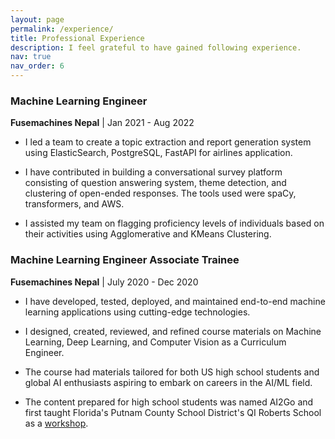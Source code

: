 ```yaml
---
layout: page
permalink: /experience/
title: Professional Experience
description: I feel grateful to have gained following experience.
nav: true
nav_order: 6
---
```


### Machine Learning Engineer
**Fusemachines Nepal** | Jan 2021 - Aug 2022

- I led a team to create a topic extraction and report generation system using ElasticSearch, PostgreSQL, FastAPI for airlines application.

- I have contributed in building a conversational survey platform consisting of question answering system, theme detection, and clustering of open-ended responses. The tools used were spaCy, transformers, and AWS.

- I assisted my team on flagging proficiency levels of individuals based on their activities using Agglomerative and KMeans Clustering.

### Machine Learning Engineer Associate Trainee
**Fusemachines Nepal** | July 2020 - Dec 2020

- I have developed, tested, deployed, and maintained end-to-end machine learning applications using cutting-edge technologies.

- I designed, created, reviewed, and refined course materials on Machine Learning, Deep Learning, and Computer Vision as a Curriculum Engineer.

- The course had materials tailored for both US high school students and global AI enthusiasts aspiring to embark on careers in the AI/ML field. 

- The content prepared for high school students was named AI2Go and first taught Florida's Putnam County School District's QI Roberts School as a [workshop](https://insights.fusemachines.com/ai-and-stem-education-in-underserved-america-an-interview-with-dr-rick-surrency-superintendent-putnam-county-school-district-florida/).
